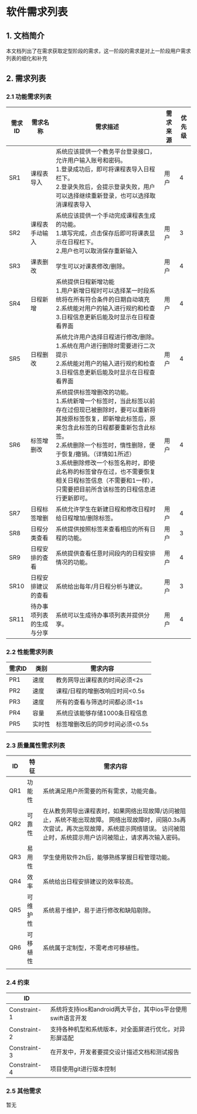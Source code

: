 # 软件需求列表

## 1. 文档简介

​	本文档列出了在需求获取定型阶段的需求，这一阶段的需求是对上一阶段用户需求列表的细化和补充

## 2. 需求列表

### 2.1 功能需求列表

| 需求ID | 需求名称                 | 需求描述                                                     | 需求来源 | 优先级 |
| ------ | ------------------------ | ------------------------------------------------------------ | -------- | ------ |
| SR1    | 课程表导入               | 系统应该提供一个教务平台登录接口，允许用户输入账号和密码。<br />1.登录成功后，即可将课程表导入日程栏下。  <br />   2.登录失败后，会提示登录失败，用户可以选择继续重新登录，也可以选择取消课程表导入 | 用户     | 4      |
| SR2    | 课程表手动输入           | 系统应该提供一个手动完成课程表生成的功能。<br /> 1.填写完成，点击保存后即可将课表显示在日程栏下。<br />2.用户也可以取消保存重新输入 | 用户     | 3      |
| SR3    | 课表删改                 | 学生可以对课表修改/删除。                                    | 用户     | 4      |
| SR4    | 日程新增                 | 系统提供日程新增功能<br /> 1.用户新增日程时可以选择某一时段系统将在所有符合条件的日期自动填充<br />2.系统能对用户的输入进行规约和检查<br />3.日程信息更新后能及时显示在日程查看界面 | 用户     | 4      |
| SR5    | 日程删改                 | 系统允许用户选择日程进行修改/删除。<br />1.系统在用户进行删除时需要进行二次提示<br />2.系统能对用户的输入进行规约和检查<br/>3.日程信息更新后能及时显示在日程查看界面 | 用户     | 4      |
| SR6    | 标签增删改               | 系统提供标签增删改的功能。<br />1.系统新增一个标签时，当此标签以前存在过但现已被删除时，要可以重新将其按原标签恢复，即新增此标签后，原来包含此标签的日程都要重新包含此标签。<br />2.系统删除一个标签时，惰性删除，便于恢复/撤销。（详情如1所述）<br />3.系统删除修改一个标签名称时，即使此名称的标签曾存在过，也不需要恢复相关日程标签信息（不需要和1一样），只需要把目前所含该标签的日程信息进行更新即可。 | 用户     | 4      |
| SR7    | 日程标签增删             | 系统允许学生在新建日程和修改日程时给日程增加/删除标签。      | 用户     | 4      |
| SR8    | 日程分类查看             | 系统提供按照标签来查看相应的所有日程的功能。                 | 用户     | 3      |
| SR9    | 日程安排的查看           | 系统提供查看任意时间段内的日程安排情况的功能。               | 用户     | 4      |
| SR10   | 日程安排建议的查看       | 系统给出每年/月日程分析与建议。                              | 用户     | 3      |
| SR11   | 待办事项列表的生成与分享 | 系统可以生成待办事项列表并提供分享。                         | 用户     | 4      |

### 2.2 性能需求列表

| 需求ID | 类别   | 需求内容                        |
| ------ | ------ | ------------------------------- |
| PR1    | 速度   | 教务网导出课程表的时间必须<2s   |
| PR2    | 速度   | 课程/日程的增删改响应时间<0.5s  |
| PR3    | 速度   | 所有的查看与筛选时间都必须<1s   |
| PR4    | 容量   | 系统应该能够存储1000条日程信息  |
| PR5    | 实时性 | 标签增删改后的同步时间必须<0.5s |
|        |        |                                 |

### 2.3 质量属性需求列表

| ID   | 特征     | 需求内容                                                     |
| ---- | -------- | ------------------------------------------------------------ |
| QR1  | 功能性   | 系统满足用户所需要的所有需求，功能完备。                     |
| QR2  | 可靠性   | 在从教务网导出课程表时，如果网络出现故障/访问被阻止，系统不能出现故障。 网络出现故障时，间隔0.3s再次尝试，再次出现故障，系统提示网络错误。 访问被阻止时，系统提示用户访问被阻止，请求再次输入密码。 |
| QR3  | 易用性   | 学生使用软件2h后，能够熟练掌握日程管理功能。                 |
| QR4  | 效率     | 系统给出日程安排建议的效率较高。                             |
| QR5  | 可维护性 | 系统易于维护，易于进行修改和缺陷剔除。                       |
| QR6  | 可移植性 | 系统属于定制型，不需考虑可移植性。                           |
|      |          |                                                              |

### 2.4 约束

| ID           |                                                              |
| ------------ | ------------------------------------------------------------ |
| Constraint-1 | 系统将支持ios和android两大平台，其中ios平台使用swift语言开发 |
| Constraint-2 | 支持各种机型和系统版本，对全面屏进行优化，对异形屏适配       |
| Constraint-3 | 在开发中，开发者要提交设计描述文档和测试报告                 |
| Constraint-4 | 项目使用git进行版本控制                                      |

### 2.5 其他需求

暂无